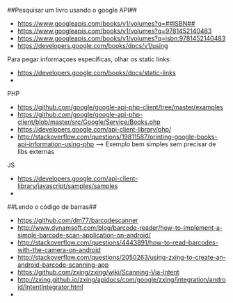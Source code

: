 ##Pesquisar um livro usando o google API##

* https://www.googleapis.com/books/v1/volumes?q=##ISBN##
* https://www.googleapis.com/books/v1/volumes?q=9781452140483
* https://www.googleapis.com/books/v1/volumes?q=isbn:9781452140483
* https://developers.google.com/books/docs/v1/using

Para pegar informaçoes específicas, olhar os static links:
* https://developers.google.com/books/docs/static-links
* 

PHP
* https://github.com/google/google-api-php-client/tree/master/examples
* https://github.com/google/google-api-php-client/blob/master/src/Google/Service/Books.php
* https://developers.google.com/api-client-library/php/
* http://stackoverflow.com/questions/19811587/printing-google-books-api-information-using-php --> Exemplo bem simples sem precisar de libs externas

JS
* https://developers.google.com/api-client-library/javascript/samples/samples
* 

##Lendo o código de barras##

* https://github.com/dm77/barcodescanner
* http://www.dynamsoft.com/blog/barcode-reader/how-to-implement-a-simple-barcode-scan-application-on-android/
* http://stackoverflow.com/questions/4443891/how-to-read-barcodes-with-the-camera-on-android
* http://stackoverflow.com/questions/2050263/using-zxing-to-create-an-android-barcode-scanning-app
* https://github.com/zxing/zxing/wiki/Scanning-Via-Intent
* http://zxing.github.io/zxing/apidocs/com/google/zxing/integration/android/IntentIntegrator.html
* 
